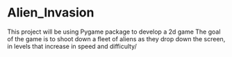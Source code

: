 # Alien_Invasion

This project will be using Pygame package to develop a 2d game
The goal of the game is to shoot down a fleet of aliens as they
drop down the screen, in levels that increase in speed and difficulty/
